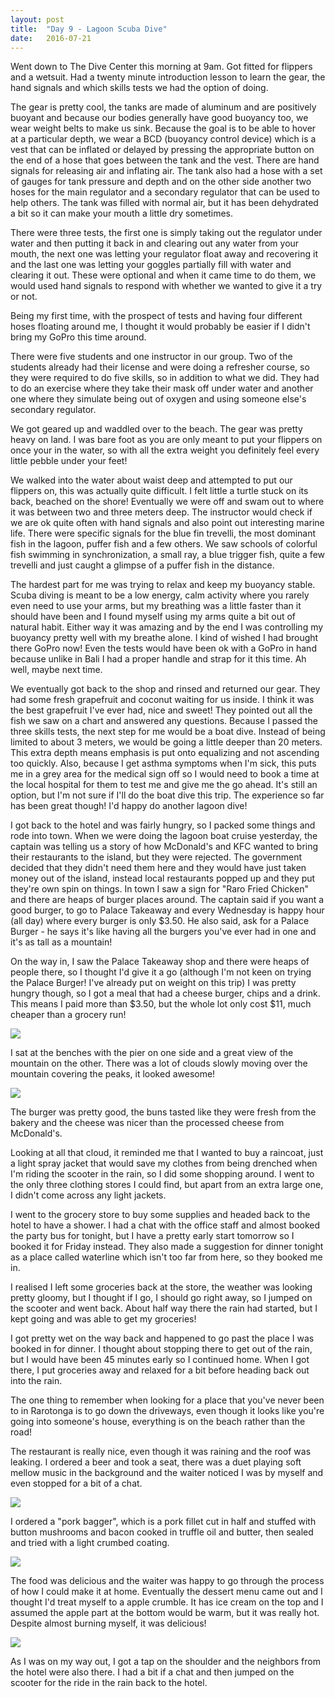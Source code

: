 ```yaml
---
layout: post
title:  "Day 9 - Lagoon Scuba Dive"
date:   2016-07-21
---
```


Went down to The Dive Center this morning at 9am. Got fitted for flippers and a wetsuit.
Had a twenty minute introduction lesson to learn the gear, the hand signals and which skills tests we had the option of doing.

The gear is pretty cool, the tanks are made of aluminum and are positively buoyant and because our bodies generally have good buoyancy too, we wear weight belts to make us sink. Because the goal is to be able to hover at a particular depth, we wear a BCD (buoyancy control device) which is a vest that can be inflated or delayed by pressing the appropriate button on the end of a hose that goes between the tank and the vest. There are hand signals for releasing air and inflating air. The tank also had a hose with a set of gauges for tank pressure and depth and on the other side another two hoses for the main regulator and a secondary regulator that can be used to help others.
The tank was filled with normal air, but it has been dehydrated a bit so it can make your mouth a little dry sometimes.

There were three tests, the first one is simply taking out the regulator under water and then putting it back in and clearing out any water from your mouth, the next one was letting your regulator float away and recovering it and the last one was letting your goggles partially fill with water and clearing it out.
These were optional and when it came time to do them, we would used hand signals to respond with whether we wanted to give it a try or not.

Being my first time, with the prospect of tests and having four different hoses floating around me, I thought it would probably be easier if I didn't bring my GoPro this time around.

There were five students and one instructor in our group. Two of the students already had their license and were doing a refresher course, so they were required to do five skills, so in addition to what we did. They had to do an exercise where they take their mask off under water and another one where they simulate being out of oxygen and using someone else's secondary regulator.

We got geared up and waddled over to the beach. The gear was pretty heavy on land. I was bare foot as you are only meant to put your flippers on once your in the water, so with all the extra weight you definitely feel every little pebble under your feet!

We walked into the water about waist deep and attempted to put our flippers on, this was actually quite difficult. I felt little a turtle stuck on its back, beached on the shore! Eventually we were off and swam out to where it was between two and three meters deep. The instructor would check if we are ok quite often with hand signals and also point out interesting marine life. There were specific signals for the blue fin trevelli, the most dominant fish in the lagoon, puffer fish and a few others. We saw schools of colorful fish swimming in synchronization, a small ray, a blue trigger fish, quite a few trevelli and just caught a glimpse of a puffer fish in the distance.

The hardest part for me was trying to relax and keep my buoyancy stable. Scuba diving is meant to be a low energy, calm activity where you rarely even need to use your arms, but my breathing was a little faster than it should have been and I found myself using my arms quite a bit out of natural habit. Either way it was amazing and by the end I was controlling my buoyancy pretty well with my breathe alone. I kind of wished I had brought there GoPro now! Even the tests would have been ok with a GoPro in hand because unlike in Bali I had a proper handle and strap for it this time. Ah well, maybe next time.

We eventually got back to the shop and rinsed and returned our gear. They had some fresh grapefruit and coconut waiting for us inside. I think it was the best grapefruit I've ever had, nice and sweet! They pointed out all the fish we saw on a chart and answered any questions.
Because I passed the three skills tests, the next step for me would be a boat dive. Instead of being limited to about 3 meters, we would be going a little deeper than 20 meters. This extra depth means emphasis is put onto equalizing and not ascending too quickly. Also, because I get asthma symptoms when I'm sick, this puts me in a grey area for the medical sign off so I would need to book a time at the local hospital for them to test me and give me the go ahead. It's still an option, but I'm not sure if I'll do the boat dive this trip. The experience so far has been great though! I'd happy do another lagoon dive!

I got back to the hotel and was fairly hungry, so I packed some things and rode into town. When we were doing the lagoon boat cruise yesterday, the captain was telling us a story of how McDonald's and KFC wanted to bring their restaurants to the island, but they were rejected. The government decided that they didn't need them here and they would have just taken money out of the island, instead local restaurants popped up and they put they're own spin on things. In town I saw a sign for "Raro Fried Chicken" and there are heaps of burger places around. The captain said if you want a good burger, to go to Palace Takeaway and every Wednesday is happy hour (all day) where every burger is only $3.50. He also said, ask for a Palace Burger - he says it's like having all the burgers you've ever had in one and it's as tall as a mountain!

On the way in, I saw the Palace Takeaway shop and there were heaps of people there, so I thought I'd give it a go (although I'm not keen on trying the Palace Burger! I've already put on weight on this trip) I was pretty hungry though, so I got a meal that had a cheese burger, chips and a drink. This means I paid more than $3.50, but the whole lot only cost $11, much cheaper than a grocery run!

<img src="https://res.cloudinary.com/stevenocchipinti/image/upload/c_limit,h_600,w_600/v1/cookislands2016/day-09-palace-burger_il1mt8.jpg" />

I sat at the benches with the pier on one side and a great view of the mountain on the other. There was a lot of clouds slowly moving over the mountain covering the peaks, it looked awesome!

<img src="https://res.cloudinary.com/stevenocchipinti/image/upload/c_limit,h_600,w_600/v1/cookislands2016/day-09-mountain_koh7pn.jpg" />

The burger was pretty good, the buns tasted like they were fresh from the bakery and the cheese was nicer than the processed cheese from McDonald's.

Looking at all that cloud, it reminded me that I wanted to buy a raincoat, just a light spray jacket that would save my clothes from being drenched when I'm riding the scooter in the rain, so I did some shopping around. I went to the only three clothing stores I could find, but apart from an extra large one, I didn't come across any light jackets.

I went to the grocery store to buy some supplies and headed back to the hotel to have a shower. I had a chat with the office staff and almost booked the party bus for tonight, but I have a pretty early start tomorrow so I booked it for Friday instead. They also made a suggestion for dinner tonight as a place called waterline which isn't too far from here, so they booked me in.

I realised I left some groceries back at the store, the weather was looking pretty gloomy, but I thought if I go, I should go right away, so I jumped on the scooter and went back. About half way there the rain had started, but I kept going and was able to get my groceries!

I got pretty wet on the way back and happened to go past the place I was booked in for dinner. I thought about stopping there to get out of the rain, but I would have been 45 minutes early so I continued home. When I got there, I put groceries away and relaxed for a bit before heading back out into the rain.

The one thing to remember when looking for a place that you've never been to in Rarotonga is to go down the driveways, even though it looks like you're going into someone's house, everything is on the beach rather than the road!

The restaurant is really nice, even though it was raining and the roof was leaking. I ordered a beer and took a seat, there was a duet playing soft mellow music in the background and the waiter noticed I was by myself and even stopped for a bit of a chat.

<img src="https://res.cloudinary.com/stevenocchipinti/image/upload/c_limit,h_600,w_600/v1/cookislands2016/day-09-band_sxg2rm.jpg" />

I ordered a "pork bagger", which is a pork fillet cut in half and stuffed with button mushrooms and bacon cooked in truffle oil and butter, then sealed and tried with a light crumbed coating.

<img src="https://res.cloudinary.com/stevenocchipinti/image/upload/c_limit,h_600,w_600/v1/cookislands2016/day-09-dinner_mgvl4s.jpg" />

The food was delicious and the waiter was happy to go through the process of how I could make it at home. Eventually the dessert menu came out and I thought I'd treat myself to a apple crumble. It has ice cream on the top and I assumed the apple part at the bottom would be warm, but it was really hot. Despite almost burning myself, it was delicious!

<img src="https://res.cloudinary.com/stevenocchipinti/image/upload/c_limit,h_600,w_600/v1/cookislands2016/day-09-dessert_weuj06.jpg" />

As I was on my way out, I got a tap on the shoulder and the neighbors from the hotel were also there. I had a bit if a chat and then jumped on the scooter for the ride in the rain back to the hotel.
